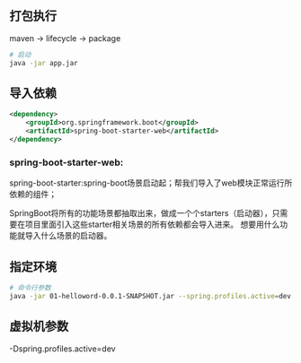 ## 打包执行
maven -> lifecycle -> package
```bash
# 启动
java -jar app.jar
```

## 导入依赖

```xml
<dependency>
    <groupId>org.springframework.boot</groupId>
    <artifactId>spring-boot-starter-web</artifactId>
</dependency>
```

### spring-boot-starter-web:
spring-boot-starter:spring-boot场景启动起；帮我们导入了web模块正常运行所依赖的组件；

SpringBoot将所有的功能场景都抽取出来，做成一个个starters（启动器），只需要在项目里面引入这些starter相关场景的所有依赖都会导入进来。
想要用什么功能就导入什么场景的启动器。


## 指定环境
```bash
# 命令行参数
java -jar 01-helloword-0.0.1-SNAPSHOT.jar --spring.profiles.active=dev
```

## 虚拟机参数
-Dspring.profiles.active=dev